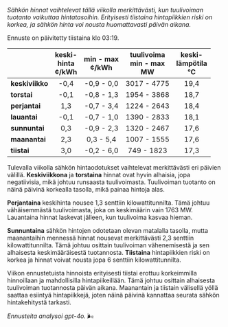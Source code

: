 *Sähkön hinnat vaihtelevat tällä viikolla merkittävästi, kun tuulivoiman tuotanto vaikuttaa hintatasoihin. Erityisesti tiistaina hintapiikkien riski on korkea, ja sähkön hinta voi nousta huomattavasti päivän aikana.*

Ennuste on päivitetty tiistaina klo 03:19.

|             | keski-<br>hinta<br>¢/kWh | min - max<br>¢/kWh | tuulivoima<br>min - max<br>MW | keski-<br>lämpötila<br>°C |
|:-------------|:----------------:|:----------------:|:-------------:|:-------------:|
| **keskiviikko** | -0,4 | -0,9 - 0,0 | 3017 - 4775 | 19,4 |
| **torstai**     | -0,1 | -0,8 - 1,3 | 1954 - 3868 | 18,7 |
| **perjantai**   | 1,3  | -0,7 - 3,4 | 1224 - 2643 | 18,4 |
| **lauantai**    | -0,1 | -0,7 - 1,0 | 1390 - 2833 | 18,1 |
| **sunnuntai**   | 0,3  | -0,9 - 2,3 | 1320 - 2467 | 17,6 |
| **maanantai**   | 2,3  | 0,3 - 5,4  | 1007 - 1555 | 17,6 |
| **tiistai**     | 3,0  | -0,2 - 6,0 | 749 - 1823  | 17,3 |

Tulevalla viikolla sähkön hintaodotukset vaihtelevat merkittävästi eri päivien välillä. **Keskiviikkona** ja **torstaina** hinnat ovat hyvin alhaisia, jopa negatiivisia, mikä johtuu runsaasta tuulivoimasta. Tuulivoiman tuotanto on näinä päivinä korkealla tasolla, mikä painaa hintoja alas.

**Perjantaina** keskihinta nousee 1,3 senttiin kilowattitunnilta. Tämä johtuu vähäisemmästä tuulivoimasta, joka on keskimäärin vain 1763 MW. Lauantaina hinnat laskevat jälleen, kun tuulivoima kasvaa hieman.

**Sunnuntaina** sähkön hintojen odotetaan olevan matalalla tasolla, mutta maanantaihin mennessä hinnat nousevat merkittävästi 2,3 senttiin kilowattitunnilta. Tämä johtuu osittain tuulivoiman vähenemisestä ja sen alhaisesta keskimääräisestä tuotannosta. **Tiistaina** hintapiikkien riski on korkea ja hinnat voivat nousta jopa 6 senttiin kilowattitunnilta.

Viikon ennustetuista hinnoista erityisesti tiistai erottuu korkeimmilla hinnoillaan ja mahdollisilla hintapiikeillään. Tämä johtuu osittain alhaisesta tuulivoiman tuotannosta päivän aikana. Maanantain ja tiistain välisellä yöllä saattaa esiintyä hintapiikkejä, joten näinä päivinä kannattaa seurata sähkön hintakehitystä tarkasti.

*Ennusteita analysoi gpt-4o.* 🌬️
